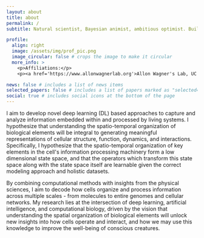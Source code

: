 ```yaml
---
layout: about
title: about
permalink: /
subtitle: Natural scientist, Bayesian animist, ambitious optimist. Building mathematical models of the physical world to answer meaningful questions about our existence. Deep Learning | Biology | Mathematics

profile:
  align: right
  image: /assets/img/prof_pic.png
  image_circular: false # crops the image to make it circular
  more_info: >
    <p>Affiliations:</p>
    <p><a href='https://www.allonwagnerlab.org'>Allon Wagner's Lab, UC Berkeley Computational Biology</a></p>

news: false # includes a list of news items
selected_papers: false # includes a list of papers marked as "selected={true}"
social: true # includes social icons at the bottom of the page
---
```


I aim to develop novel deep learning (DL) based approaches to capture and analyze information embedded within and processed by living systems. I hypothesize that understanding the spatio-temporal organization of biological elements will be integral to generating meaningful representations of cellular structure, function, dynamics, and interactions. Specifically, I hypothesize that the spatio-temporal organization of key elements in the cell's information processing machinery form a low dimensional state space, and that the operators which transform this state space along with the state space itself are learnable given the correct modeling approach and holistic datasets.

By combining computational methods with insights from the physical sciences, I aim to decode how cells organize and process information across multiple scales - from molecules to entire genomes and cellular networks. My research lies at the intersection of deep learning, artificial intelligence, and computational biology, driven by the vision that understanding the spatial organization of biological elements will unlock new insights into how cells operate and interact, and how we may use this knowledge to improve the well-being of conscious creatures.
